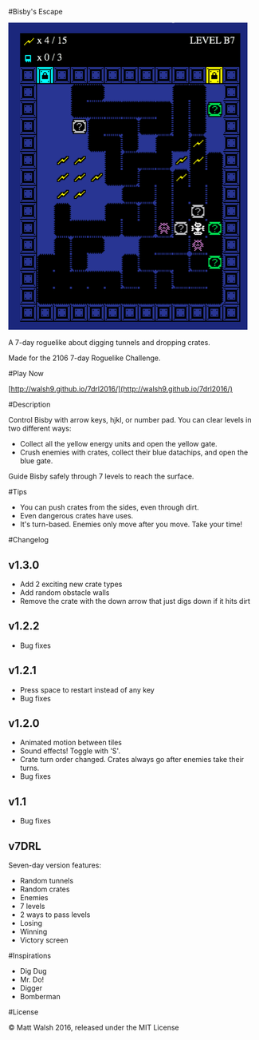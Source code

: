 #Bisby's Escape

<img src="docs/screenshot.png" width=480>

A 7-day roguelike about digging tunnels and dropping crates.

Made for the 2106 7-day Roguelike Challenge.

#Play Now

[http://walsh9.github.io/7drl2016/](http://walsh9.github.io/7drl2016/)

#Description

Control Bisby with arrow keys, hjkl, or number pad.
You can clear levels in two different ways:

- Collect all the yellow energy units and open the yellow gate.
- Crush enemies with crates, collect their blue datachips, and open the blue gate.

Guide Bisby safely through 7 levels to reach the surface.

#Tips

- You can push crates from the sides, even through dirt.
- Even dangerous crates have uses.
- It's turn-based. Enemies only move after you move. Take your time!

#Changelog

## v1.3.0
- Add 2 exciting new crate types
- Add random obstacle walls
- Remove the crate with the down arrow that just digs down if it hits dirt

## v1.2.2
- Bug fixes

## v1.2.1
- Press space to restart instead of any key
- Bug fixes

## v1.2.0
- Animated motion between tiles
- Sound effects! Toggle with 'S'.
- Crate turn order changed. Crates always go after enemies take their turns.
- Bug fixes

## v1.1
- Bug fixes

## v7DRL

Seven-day version features:

- Random tunnels
- Random crates
- Enemies
- 7 levels
- 2 ways to pass levels
- Losing
- Winning
- Victory screen

#Inspirations
- Dig Dug
- Mr. Do!
- Digger
- Bomberman

#License

© Matt Walsh 2016, released under the MIT License